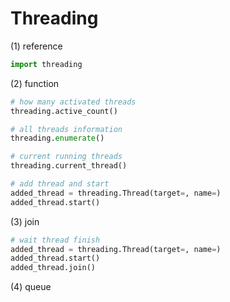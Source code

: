 # Threading

(1) reference
```python
import threading
```
(2) function
```python
# how many activated threads
threading.active_count()

# all threads information
threading.enumerate()

# current running threads
threading.current_thread()

# add thread and start
added_thread = threading.Thread(target=, name=)
added_thread.start()
```
(3) join
```python
# wait thread finish
added_thread = threading.Thread(target=, name=)
added_thread.start()
added_thread.join()
```

(4) queue


